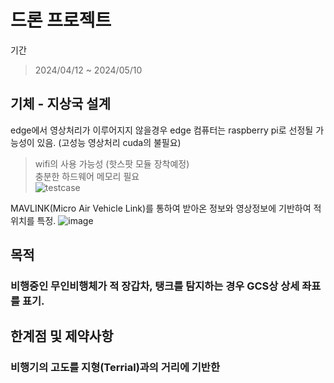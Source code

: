 # 드론 프로젝트
기간
> 2024/04/12 ~ 2024/05/10
> 
## 기체 - 지상국 설계
edge에서 영상처리가 이루어지지 않을경우 edge 컴퓨터는 raspberry pi로 선정될 가능성이 있음. (고성능 영상처리 cuda의 불필요)
> wifi의 사용 가능성 (핫스팟 모듈 장착예정)  
> 충분한 하드웨어 메모리 필요   
> ![testcase](https://github.com/ikw-drone-project/.github/assets/71598954/1069866e-962a-48ac-8d45-3bb54fb5a9bd)

MAVLINK(Micro Air Vehicle Link)를 통하여 받아온 정보와 영상정보에 기반하여 적 위치를 특정.
![image](https://github.com/ikw-drone-project/.github/assets/71598954/756c8d8e-974f-4467-8f15-fae29f523c9d)
## 목적
### 비행중인 무인비행체가 적 장갑차, 탱크를 탐지하는 경우 GCS상 상세 좌표를 표기.
## 한계점 및 제약사항
### 비행기의 고도를 지형(Terrial)과의 거리에 기반한 
